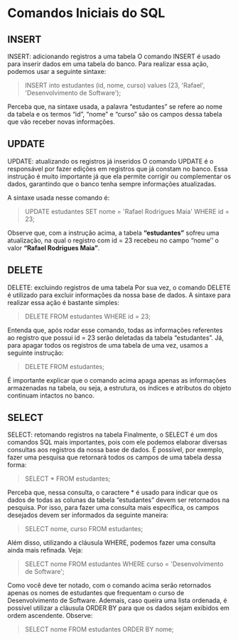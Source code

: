 # Comandos Iniciais do SQL

## INSERT

INSERT: adicionando registros a uma tabela
O comando INSERT é usado para inserir dados em uma tabela do banco. Para realizar essa ação, podemos usar a seguinte sintaxe:

>INSERT into estudantes (id, nome, curso) values (23, 'Rafael', 'Desenvolvimento de Software');

Perceba que, na sintaxe usada, a palavra “estudantes” se refere ao nome da tabela e os termos “id”, “nome” e “curso” são os campos dessa tabela que vão receber novas informações.

## UPDATE

UPDATE: atualizando os registros já inseridos
O comando UPDATE é o responsável por fazer edições em registros que já constam no banco. Essa instrução é muito importante já que ela permite corrigir ou complementar os dados, garantindo que o banco tenha sempre informações atualizadas.

A sintaxe usada nesse comando é:

>UPDATE estudantes SET nome = 'Rafael Rodrigues Maia' WHERE id = 23;

Observe que, com a instrução acima, a tabela __“estudantes”__ sofreu uma atualização, na qual o registro com id = 23 recebeu no campo “nome’’ o valor **“Rafael Rodrigues Maia”**.

## DELETE

DELETE: excluindo registros de uma tabela
Por sua vez, o comando DELETE é utilizado para excluir informações da nossa base de dados. A sintaxe para realizar essa ação é bastante simples:

>DELETE FROM estudantes WHERE id = 23;

Entenda que, após rodar esse comando, todas as informações referentes ao registro que possui id = 23 serão deletadas da tabela “estudantes”. Já, para apagar todos os registros de uma tabela de uma vez, usamos a seguinte instrução:

>DELETE FROM estudantes;

É importante explicar que o comando acima apaga apenas as informações armazenadas na tabela, ou seja, a estrutura, os índices e atributos do objeto continuam intactos no banco.

## SELECT

SELECT: retomando registros na tabela
Finalmente, o SELECT é um dos comandos SQL mais importantes, pois com ele podemos elaborar diversas consultas aos registros da nossa base de dados. É possível, por exemplo, fazer uma pesquisa que retornará todos os campos de uma tabela dessa forma:

>SELECT * FROM estudantes;

Perceba que, nessa consulta, o caractere * é usado para indicar que os dados de todas as colunas da tabela “estudantes” devem ser retornados na pesquisa. Por isso, para fazer uma consulta mais específica, os campos desejados devem ser informados da seguinte maneira:

>SELECT nome, curso FROM estudantes;

Além disso, utilizando a cláusula WHERE, podemos fazer uma consulta ainda mais refinada. Veja:

>SELECT nome FROM estudantes WHERE curso = 'Desenvolvimento de Software';

Como você deve ter notado, com o comando acima serão retornados apenas os nomes de estudantes que frequentam o curso de Desenvolvimento de Software. Ademais, caso queira uma lista ordenada, é possível utilizar a cláusula ORDER BY para que os dados sejam exibidos em ordem ascendente. Observe:

>SELECT nome FROM estudantes ORDER BY nome;


